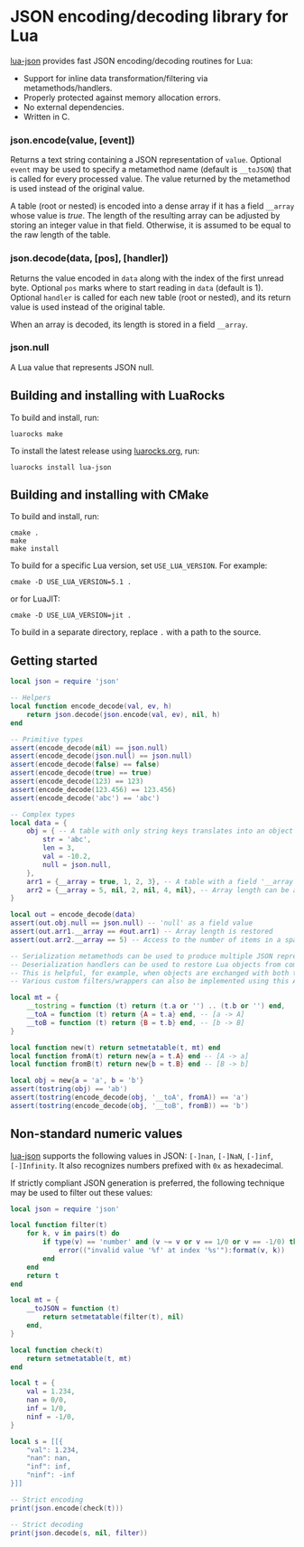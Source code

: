 JSON encoding/decoding library for Lua
======================================

[lua-json] provides fast JSON encoding/decoding routines for Lua:
- Support for inline data transformation/filtering via metamethods/handlers.
- Properly protected against memory allocation errors.
- No external dependencies.
- Written in C.


### json.encode(value, [event])
Returns a text string containing a JSON representation of `value`. Optional `event` may be used
to specify a metamethod name (default is `__toJSON`) that is called for every processed value. The
value returned by the metamethod is used instead of the original value.

A table (root or nested) is encoded into a dense array if it has a field `__array` whose value is
_true_. The length of the resulting array can be adjusted by storing an integer value in that field.
Otherwise, it is assumed to be equal to the raw length of the table.

### json.decode(data, [pos], [handler])
Returns the value encoded in `data` along with the index of the first unread byte. Optional `pos`
marks where to start reading in `data` (default is 1). Optional `handler` is called for each new
table (root or nested), and its return value is used instead of the original table.

When an array is decoded, its length is stored in a field `__array`.

### json.null
A Lua value that represents JSON null.


Building and installing with LuaRocks
-------------------------------------

To build and install, run:

    luarocks make

To install the latest release using [luarocks.org], run:

    luarocks install lua-json


Building and installing with CMake
----------------------------------

To build and install, run:

    cmake .
    make
    make install

To build for a specific Lua version, set `USE_LUA_VERSION`. For example:

    cmake -D USE_LUA_VERSION=5.1 .

or for LuaJIT:

    cmake -D USE_LUA_VERSION=jit .

To build in a separate directory, replace `.` with a path to the source.


Getting started
---------------

```Lua
local json = require 'json'

-- Helpers
local function encode_decode(val, ev, h)
    return json.decode(json.encode(val, ev), nil, h)
end

-- Primitive types
assert(encode_decode(nil) == json.null)
assert(encode_decode(json.null) == json.null)
assert(encode_decode(false) == false)
assert(encode_decode(true) == true)
assert(encode_decode(123) == 123)
assert(encode_decode(123.456) == 123.456)
assert(encode_decode('abc') == 'abc')

-- Complex types
local data = {
    obj = { -- A table with only string keys translates into an object
        str = 'abc',
        len = 3,
        val = -10.2,
        null = json.null,
    },
    arr1 = {__array = true, 1, 2, 3}, -- A table with a field '__array' translates into an array
    arr2 = {__array = 5, nil, 2, nil, 4, nil}, -- Array length can be adjusted to form a sparse array
}

local out = encode_decode(data)
assert(out.obj.null == json.null) -- 'null' as a field value
assert(out.arr1.__array == #out.arr1) -- Array length is restored
assert(out.arr2.__array == 5) -- Access to the number of items in a sparse array

-- Serialization metamethods can be used to produce multiple JSON representations of the same object.
-- Deserialization handlers can be used to restore Lua objects from complex JSON types on the way back.
-- This is helpful, for example, when objects are exchanged with both trusted and untrusted parties.
-- Various custom filters/wrappers can also be implemented using this API.

local mt = {
    __tostring = function (t) return (t.a or '') .. (t.b or '') end,
    __toA = function (t) return {A = t.a} end, -- [a -> A]
    __toB = function (t) return {B = t.b} end, -- [b -> B]
}

local function new(t) return setmetatable(t, mt) end
local function fromA(t) return new{a = t.A} end -- [A -> a]
local function fromB(t) return new{b = t.B} end -- [B -> b]

local obj = new{a = 'a', b = 'b'}
assert(tostring(obj) == 'ab')
assert(tostring(encode_decode(obj, '__toA', fromA)) == 'a')
assert(tostring(encode_decode(obj, '__toB', fromB)) == 'b')
```


Non-standard numeric values
---------------------------

[lua-json] supports the following values in JSON: `[-]nan`, `[-]NaN`, `[-]inf`, `[-]Infinity`.
It also recognizes numbers prefixed with `0x` as hexadecimal.

If strictly compliant JSON generation is preferred, the following technique may be used to filter out
these values:

```Lua
local json = require 'json'

local function filter(t)
    for k, v in pairs(t) do
        if type(v) == 'number' and (v ~= v or v == 1/0 or v == -1/0) then
            error(("invalid value '%f' at index '%s'"):format(v, k))
        end
    end
    return t
end

local mt = {
    __toJSON = function (t)
        return setmetatable(filter(t), nil)
    end,
}

local function check(t)
    return setmetatable(t, mt)
end

local t = {
    val = 1.234,
    nan = 0/0,
    inf = 1/0,
    ninf = -1/0,
}

local s = [[{
    "val": 1.234,
    "nan": nan,
    "inf": inf,
    "ninf": -inf
}]]

-- Strict encoding
print(json.encode(check(t)))

-- Strict decoding
print(json.decode(s, nil, filter))
```


[lua-json]: https://github.com/neoxic/lua-json
[luarocks.org]: https://luarocks.org
